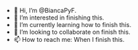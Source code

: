- 👋 Hi, I’m @BiancaPyF.
- 👀 I’m interested in finishing this.
- 🌱 I’m currently learning how to finish this.
- 💞️ I’m looking to collaborate on finish this.
- 📫 How to reach me: When I finish this.

<!---
BiancaPyF/BiancaPyF is a ✨ special ✨ repository because its `README.md` (this file) appears on your GitHub profile.
You can click the Preview link to take a look at your changes.
--->

